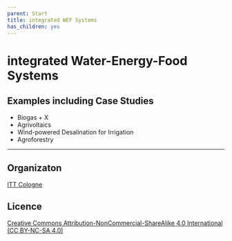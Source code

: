 ```yaml
---
parent: Start
title: integrated WEF Systems
has_children: yes
---
```

# integrated Water-Energy-Food Systems

## Examples including Case Studies
- Biogas + X
- Agrivoltaics
- Wind-powered Desalination for Irrigation
- Agroforestry
___
## Organizaton
[ITT Cologne](https://www.tt.th-koeln.de/)

## Licence
[Creative Commons Attribution-NonCommercial-ShareAlike 4.0 International (CC BY-NC-SA 4.0)](https://creativecommons.org/licenses/by-nc-sa/4.0/)
